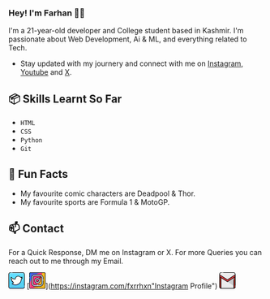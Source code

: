 ### Hey! I'm Farhan 👋🏼

I'm a 21-year-old developer and College student based in Kashmir. I'm passionate about Web Development, Ai & ML, and everything related to Tech.

- Stay updated with my journery and connect with me on [Instagram](https://instagram.com/fxrrhxn), [Youtube](https://youtube.com/@fxrrhxn) and [X](https://twitter.com/fxrrhxn).

## 📦 Skills Learnt So Far

- `HTML`
- `CSS`
- `Python`
- `Git`

## 👀 Fun Facts

- My favourite comic characters are Deadpool & Thor.
- My favourite sports are Formula 1 & MotoGP.

## 📫 Contact

For a Quick Response, DM me on Instagram or X. For more Queries you can reach out to me through my Email.

[![Twitter/X](images/twitter.png)](https://twitter.com/fxrrhxn "Twitter/X Profile")
[![Instagram](images/instagram.png)](https://instagram.com/fxrrhxn"Instagram Profile")
[![Email](images/gmail.png)](mailto:fxrrhxn@gmail.com "Email")
